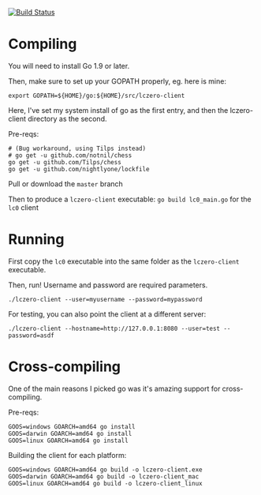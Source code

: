 [![Build Status](https://ci.appveyor.com/api/projects/status/github/LeelaChessZero/lczero-client?branch=master&svg=true)](https://ci.appveyor.com/project/LeelaChessZero/lczero-client)

# Compiling

You will need to install Go 1.9 or later.

Then, make sure to set up your GOPATH properly, eg. here is mine:
```
export GOPATH=${HOME}/go:${HOME}/src/lczero-client
```
Here, I've set my system install of go as the first entry, and then the lczero-client directory as the second.

Pre-reqs:
```
# (Bug workaround, using Tilps instead)
# go get -u github.com/notnil/chess
go get -u github.com/Tilps/chess
go get -u github.com/nightlyone/lockfile

```

Pull or download the `master` branch

Then to produce a `lczero-client` executable:
`go build lc0_main.go` for the `lc0` client

# Running

First copy the `lc0` executable into the same folder as the `lczero-client` executable.

Then, run!  Username and password are required parameters.
```
./lczero-client --user=myusername --password=mypassword
```

For testing, you can also point the client at a different server:
```
./lczero-client --hostname=http://127.0.0.1:8080 --user=test --password=asdf
```

# Cross-compiling

One of the main reasons I picked go was it's amazing support for cross-compiling.

Pre-reqs:
```
GOOS=windows GOARCH=amd64 go install
GOOS=darwin GOARCH=amd64 go install
GOOS=linux GOARCH=amd64 go install
```

Building the client for each platform:
```
GOOS=windows GOARCH=amd64 go build -o lczero-client.exe
GOOS=darwin GOARCH=amd64 go build -o lczero-client_mac
GOOS=linux GOARCH=amd64 go build -o lczero-client_linux
```
